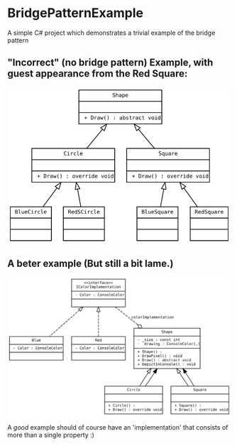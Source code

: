 # BridgePatternExample
A simple C# project which demonstrates a trivial example of the bridge pattern

## "Incorrect" (no bridge pattern) Example, with guest appearance from the Red Square:

![No bridge pattern](https://raw.githubusercontent.com/Joeppie/BridgePatternExample/master/wrong.svg?sanitize=true)



## A beter example (But still a bit lame.)

![Bridge pattern](https://raw.githubusercontent.com/Joeppie/BridgePatternExample/master/correct.svg?sanitize=true)

A *good* example should of course have an 'implementation' that consists of more than a single property :)
